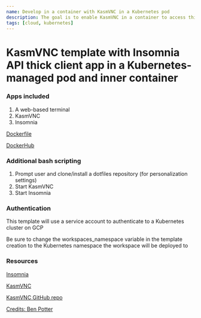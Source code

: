 ```yaml
---
name: Develop in a container with KasmVNC in a Kubernetes pod
description: The goal is to enable KasmVNC in a container to access thick client apps like Insomnia that are not natively browser-enabled
tags: [cloud, kubernetes]
---
```


# KasmVNC template with Insomnia API thick client app in a Kubernetes-managed pod and inner container

### Apps included

1. A web-based terminal
1. KasmVNC
1. Insomnia

[Dockerfile](https://github.com/sharkymark/dockerfiles/tree/main/kasm)

[DockerHub](https://hub.docker.com/repository/docker/marktmilligan/kasm/general)

### Additional bash scripting

1. Prompt user and clone/install a dotfiles repository (for personalization settings)
1. Start KasmVNC
1. Start Insomnia

### Authentication

This template will use a service account to authenticate to a Kubernetes cluster on GCP

Be sure to change the workspaces_namespace variable in the template creation to the Kubernetes namespace the workspace will be deployed to

### Resources

[Insomnia](https://insomnia.rest/)

[KasmVNC](https://www.kasmweb.com/)

[KasmVNC GitHub repo](https://github.com/kasmtech/KasmVNC)

[Credits: Ben Potter](https://github.com/bpmct/coder-templates/tree/main/better-vnc)
